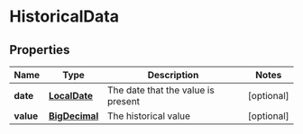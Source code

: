 
# HistoricalData

## Properties
Name | Type | Description | Notes
------------ | ------------- | ------------- | -------------
**date** | [**LocalDate**](LocalDate.md) | The date that the value is present |  [optional]
**value** | [**BigDecimal**](BigDecimal.md) | The historical value |  [optional]



